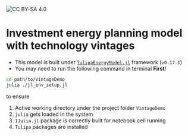 ![CC BY-SA 4.0][cc-by-sa-shield]

[cc-by-sa-shield]: https://img.shields.io/badge/License-CC%20BY--SA%204.0-lightgrey.svg

# Investment energy planning model with technology vintages

- This model is built under [`TulipaEnergyModel.jl`](https://github.com/TulipaEnergy/TulipaEnergyModel.jl) framework (`v0.17.1`)
- You may need to run the following command in terminal **First**!

```bash
cd path/to/VintageDemo
julia ./jl_env_setup.jl
```

to ensure
1. Active working directory under the project folder `VintageDemo`
2. `julia` gets loaded in the system
3. `IJulia.jl` package is correctly built for notebook cell running
4. `Tulipa` packages are installed
